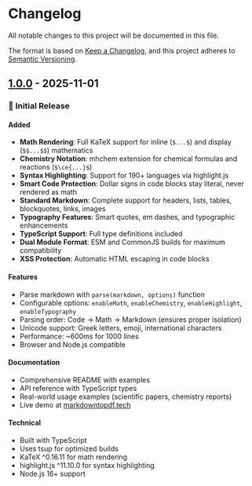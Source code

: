 # Changelog

All notable changes to this project will be documented in this file.

The format is based on [Keep a Changelog](https://keepachangelog.com/en/1.0.0/),
and this project adheres to [Semantic Versioning](https://semver.org/spec/v2.0.0.html).

## [1.0.0] - 2025-11-01

### 🎉 Initial Release

#### Added
- **Math Rendering**: Full KaTeX support for inline (`$...$`) and display (`$$...$$`) mathematics
- **Chemistry Notation**: mhchem extension for chemical formulas and reactions (`$\ce{...}$`)
- **Syntax Highlighting**: Support for 190+ languages via highlight.js
- **Smart Code Protection**: Dollar signs in code blocks stay literal, never rendered as math
- **Standard Markdown**: Complete support for headers, lists, tables, blockquotes, links, images
- **Typography Features**: Smart quotes, em dashes, and typographic enhancements
- **TypeScript Support**: Full type definitions included
- **Dual Module Format**: ESM and CommonJS builds for maximum compatibility
- **XSS Protection**: Automatic HTML escaping in code blocks

#### Features
- Parse markdown with `parse(markdown, options)` function
- Configurable options: `enableMath`, `enableChemistry`, `enableHighlight`, `enableTypography`
- Parsing order: Code → Math → Markdown (ensures proper isolation)
- Unicode support: Greek letters, emoji, international characters
- Performance: ~600ms for 1000 lines
- Browser and Node.js compatible

#### Documentation
- Comprehensive README with examples
- API reference with TypeScript types
- Real-world usage examples (scientific papers, chemistry reports)
- Live demo at [markdowntopdf.tech](https://www.markdowntopdf.tech)

#### Technical
- Built with TypeScript
- Uses tsup for optimized builds
- KaTeX ^0.16.11 for math rendering
- highlight.js ^11.10.0 for syntax highlighting
- Node.js 16+ support

[1.0.0]: https://github.com/themrsami/advanced-markdown/releases/tag/v1.0.0
